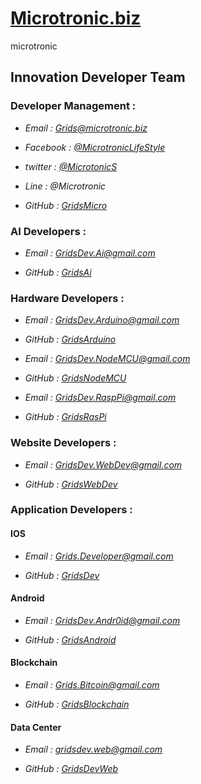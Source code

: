 # [Microtronic.biz](http://microtronic.biz/)
microtronic

## Innovation Developer Team

### Developer Management :

  + *Email : Grids@microtronic.biz*

  + *Facebook : [@MicrotronicLifeStyle](https://www.facebook.com/MicrotronicLifeStyle)*

  + *twitter : [@MicrotonicS](https://mobile.twitter.com/MicrotonicS)*

  + *Line : @Microtronic*

  + *GitHub : [GridsMicro](https://github.com/GridsMicro)*

### AI Developers :

  + *Email : GridsDev.Ai@gmail.com*

  + *GitHub : [GridsAi](https://github.com/GridsAi)*

### Hardware Developers : 

  + *Email : GridsDev.Arduino@gmail.com*

  + *GitHub : [GridsArduino](https://github.com/GridsArduino)*

  + *Email : GridsDev.NodeMCU@gmail.com*

  + *GitHub : [GridsNodeMCU](https://github.com/GridsNodeMCU)*

  + *Email : GridsDev.RaspPi@gmail.com*

  + *GitHub : [GridsRasPi](https://github.com/GridsRaspPi)*

### Website Developers :

  + *Email : GridsDev.WebDev@gmail.com*

  + *GitHub : [GridsWebDev](https://github.com/GridsWebDev)*

### Application Developers : 

#### IOS

  + *Email : Grids.Developer@gmail.com*

  + *GitHub : [GridsDev](https://github.com/GridsDev)*

#### Android

  + *Email : GridsDev.Andr0id@gmail.com*

  + *GitHub : [GridsAndroid](https://github.com/GridsAndroid)*

#### Blockchain

  + *Email : Grids.Bitcoin@gmail.com*

  + *GitHub : [GridsBlockchain](https://github.com/GridsBlockchain)*

#### Data Center

  + *Email : gridsdev.web@gmail.com*

  + *GitHub : [GridsDevWeb](https://github.com/GridsDevWeb)*
